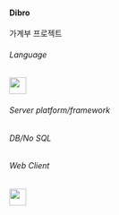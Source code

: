 #### Dibro
가계부 프로젝트
###### Language
<img src="https://upload.wikimedia.org/wikipedia/commons/thumb/9/99/Unofficial_JavaScript_logo_2.svg/480px-Unofficial_JavaScript_logo_2.svg.png" width="30" height="30" />

###### Server platform/framework

###### DB/No SQL

###### Web Client
<img src="https://kr.vuejs.org/images/logo.png" width="30" height="30" />
